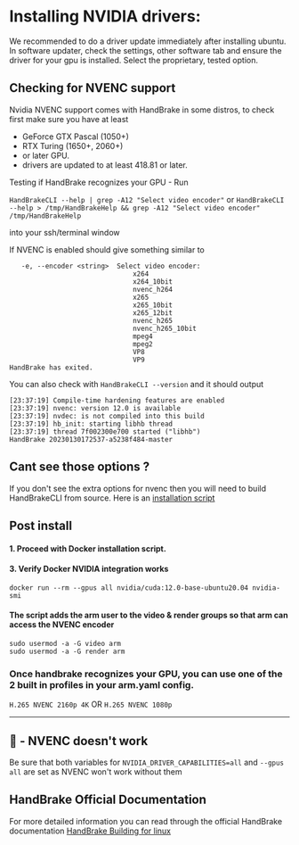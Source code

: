 # Installing NVIDIA drivers:
We recommended to do a driver update immediately after installing ubuntu. In software updater, check the settings, other software tab and ensure the driver for your gpu is installed. Select the proprietary, tested option.

## Checking for NVENC support
Nvidia NVENC support comes with HandBrake in some distros, to check first make sure you have at least
- GeForce GTX Pascal (1050+)
- RTX Turing (1650+, 2060+) 
- or later GPU.
- drivers are updated to at least 418.81 or later.

Testing if HandBrake recognizes your GPU - Run

`HandBrakeCLI --help | grep -A12 "Select video encoder"` 
or 
`HandBrakeCLI --help > /tmp/HandBrakeHelp && grep -A12 "Select video encoder" /tmp/HandBrakeHelp`

into your ssh/terminal window

If NVENC is enabled should give something similar to
```
   -e, --encoder <string>  Select video encoder:
                               x264
                               x264_10bit
                               nvenc_h264
                               x265
                               x265_10bit
                               x265_12bit
                               nvenc_h265
                               nvenc_h265_10bit
                               mpeg4
                               mpeg2
                               VP8
                               VP9
HandBrake has exited.
```
You can also check with 
`HandBrakeCLI --version` and it should output

```
[23:37:19] Compile-time hardening features are enabled
[23:37:19] nvenc: version 12.0 is available
[23:37:19] nvdec: is not compiled into this build
[23:37:19] hb_init: starting libhb thread
[23:37:19] thread 7f002300e700 started ("libhb")
HandBrake 20230130172537-a5238f484-master
```

## Cant see those options ?

If you don't see the extra options for nvenc then you will need to build HandBrakeCLI from source.
Here is an [installation script](https://github.com/emmakat/automatic-ripping-machine/blob/emmakat-NVENC-handbrake-setup/scripts/installers/NVENC_handbrake_setup.sh)


## Post install
#### 1. Proceed with Docker installation script.

#### 3. Verify Docker NVIDIA integration works
```
docker run --rm --gpus all nvidia/cuda:12.0-base-ubuntu20.04 nvidia-smi
```
#### The script adds the arm user to the video & render groups so that arm can access the NVENC encoder
```
sudo usermod -a -G video arm 
sudo usermod -a -G render arm
```

### Once handbrake recognizes your GPU, you can use one of the 2 built in profiles in your arm.yaml config.

`H.265 NVENC 2160p 4K` OR `H.265 NVENC 1080p`



------
## 🐋 - NVENC doesn't work

Be sure that both variables for `NVIDIA_DRIVER_CAPABILITIES=all`
and `--gpus all` are set as NVENC won't work without them

## HandBrake Official Documentation 
For more detailed information you can read through the official HandBrake documentation [HandBrake Building for linux](https://handbrake.fr/docs/en/1.3.0/developer/build-linux.html)

